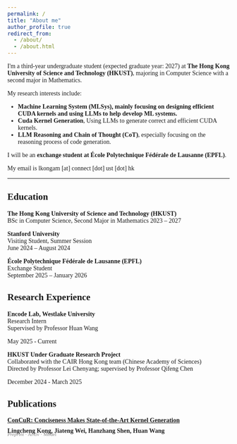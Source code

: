 ```yaml
---
permalink: /
title: "About me"
author_profile: true
redirect_from: 
  - /about/
  - /about.html
---
```



<style>
body {
  font-family: "Times New Roman", Times, serif;
}
</style>

I'm a third-year undergraduate student (expected graduate year: 2027) at **The Hong Kong University of Science and Technology (HKUST)**, majoring in Computer Science with a second major in Mathematics.

My research interests include:

- **Machine Learning System (MLSys), mainly focusing on designing efficient CUDA kernels and using LLMs to help develop ML systems.**
- **Cuda Kernel Generation**, Using LLMs to generate correct and efficient CUDA kernels.  
- **LLM Reasoning and Chain of Thought (CoT)**, especially focusing on the reasoning process of code generation.

I will be an **exchange student at École Polytechnique Fédérale de Lausanne (EPFL)**.

My email is lkongam [at] connect [dot] ust [dot] hk

---

## Education

**The Hong Kong University of Science and Technology (HKUST)**  
BSc in Computer Science, Second Major in Mathematics
2023 – 2027

**Stanford University**  
Visiting Student, Summer Session  
June 2024 – August 2024

**École Polytechnique Fédérale de Lausanne (EPFL)**  
Exchange Student  
September 2025 – January 2026


## Research Experience

**Encode Lab, Westlake University**  
Research Intern  
Supervised by Professor Huan Wang

May 2025 - Current

**HKUST Under Graduate Research Project**  
Collaborated with the CAIR Hong Kong team (Chinese Academy of Sciences)  
Directed by Professor Lei Chenyang; supervised by Professor Qifeng Chen

December 2024 - March 2025

## Publications
[**ConCuR: Conciseness Makes State-of-the-Art Kernel Generation**](https://lkongam.github.io/ConCuR/)

<span style="display:block; font-size:1em; font-weight:600; color:#222; margin-top:-6px; margin-bottom:-6px;">
Lingcheng Kong, Jiateng Wei, Hanzhang Shen, Huan Wang
</span>

<span style="display:block; font-size:0.8em; line-height:1; color:gray; margin-top:-4px;">
<i>Preprint</i> · 
<a href="https://arxiv.org/pdf/2510.07356" style="color:gray; text-decoration:none;">Arxiv</a> · 
<a href="https://huggingface.co/lkongam/KernelCoder" style="color:gray; text-decoration:none;">Model</a>
</span>

